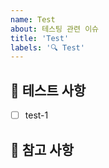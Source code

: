 ```yaml
---
name: Test
about: 테스팅 관련 이슈
title: 'Test'
labels: '🔍 Test'
---
```


## 🤖 테스트 사항

<!-- 어떤 테스트를 진행하는지 알려주세요. -->

- [ ] test-1

## 📖 참고 사항

<!-- 레퍼런스, 스크린샷 등을 넣어 주세요. -->
